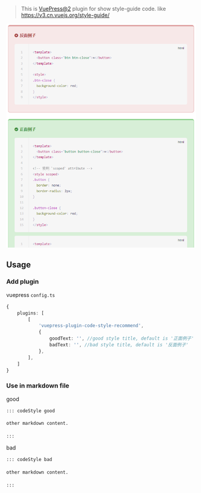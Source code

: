 > This is [VuePress@2](https://v2.vuepress.vuejs.org/zh/) plugin for show style-guide code. like https://v3.cn.vuejs.org/style-guide/

![](./img/style-guide.png)

## Usage

### Add plugin

vuepress `config.ts`

```ts
{
	plugins: [
		[
			'vuepress-plugin-code-style-recommend',
			{
				goodText: '', //good style title, default is '正面例子'
				badText: '', //bad style title, default is '反面例子'
			},
		],
	]
}
```

### Use in markdown file

good

```md
::: codeStyle good

other markdown content.

:::
```

bad

```md
::: codeStyle bad

other markdown content.

:::
```
